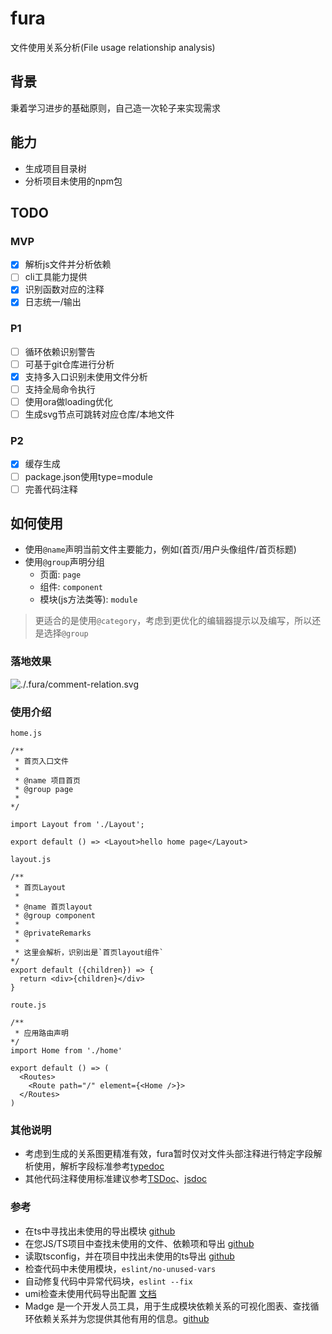 # fura

文件使用关系分析(File usage relationship analysis)

## 背景

秉着学习进步的基础原则，自己造一次轮子来实现需求

## 能力

- 生成项目目录树
- 分析项目未使用的npm包

## TODO

### MVP

- [x] 解析js文件并分析依赖
- [ ] cli工具能力提供
- [x] 识别函数对应的注释
- [x] 日志统一/输出

### P1

- [ ] 循环依赖识别警告
- [ ] 可基于git仓库进行分析
- [x] 支持多入口识别未使用文件分析
- [ ] 支持全局命令执行
- [ ] 使用ora做loading优化
- [ ] 生成svg节点可跳转对应仓库/本地文件

### P2

- [x] 缓存生成
- [ ] package.json使用type=module
- [ ] 完善代码注释

## 如何使用

- 使用`@name`声明当前文件主要能力，例如(首页/用户头像组件/首页标题)
- 使用`@group`声明分组
  - 页面: `page`
  - 组件: `component`
  - 模块(js方法类等): `module`

> 更适合的是使用`@category`，考虑到更优化的编辑器提示以及编写，所以还是选择`@group`

### 落地效果

![./.fura/comment-relation.svg](https://kroki.io/mermaid/svg/eNpNkM9OwkAQxu88hUc4kNB2A01IfADjSbxtPBBjkIREwhNwKaARwYCIVlSChMYQlPgHa9P6Mjvb9i3ccbuJt1--b2a-mak0yvXjrd29YkozKR-1mfcJnRa_73NnCpPrg2JKz9Fw-MA7_XjqhvZK1PDpDFoWrFx0dXpYq8JmDtYmXHuoGOk0Spc-855g9srHF5mMkAnljy7vrpKQ3pjb71EwgPY3-GsYdONBEG1ecECeSj0JvHtm_k84dMLlkn2dwrnFvDn0zuQcFkyijxF2mTS2W2LNcr3KRy5_u-K9PgtsYRmExs1bMaF2UqkcNaSLeoGC5cC6KV2pyyOIRvdLOyWZES1m4iFw4_xdl81u67qCvIKcAoI_QTBxJwGaib8VYJAEiKaUAiYloOdVV-4_YJcErCHKIsoi0voFahbNxQ==)


### 使用介绍

`home.js`

```tsx
/**
 * 首页入口文件
 * 
 * @name 项目首页
 * @group page 
 * 
*/

import Layout from './Layout';

export default () => <Layout>hello home page</Layout>
```

`layout.js`

```tsx
/**
 * 首页Layout
 * 
 * @name 首页layout
 * @group component 
 * 
 * @privateRemarks
 * 
 * 这里会解析，识别出是`首页layout组件`
*/
export default ({children}) => {
  return <div>{children}</div>
}

```


`route.js`

```tsx
/**
 * 应用路由声明
*/
import Home from './home'

export default () => (
  <Routes>
    <Route path="/" element={<Home />}>
  </Routes>
)
```

### 其他说明

- 考虑到生成的关系图更精准有效，fura暂时仅对文件头部注释进行特定字段解析使用，解析字段标准参考[typedoc](https://typedoc.org/)
- 其他代码注释使用标准建议参考[TSDoc](https://tsdoc.org/)、[jsdoc](https://jsdoc.app/)

### 参考

- 在ts中寻找出未使用的导出模块 [github](https://github.com/pzavolinsky/ts-unused-exports)
- 在您JS/TS项目中查找未使用的文件、依赖项和导出 [github](https://github.com/webpro/knip)
- 读取tsconfig，并在项目中找出未使用的ts导出 [github](https://github.com/nadeesha/ts-prune)
- 检查代码中未使用模块，`eslint/no-unused-vars`
- 自动修复代码中异常代码块，`eslint --fix`
- umi检查未使用代码导出配置 [文档](https://umijs.org/docs/api/config#deadcode)
- Madge 是一个开发人员工具，用于生成模块依赖关系的可视化图表、查找循环依赖关系并为您提供其他有用的信息。[github](https://github.com/pahen/madge)
